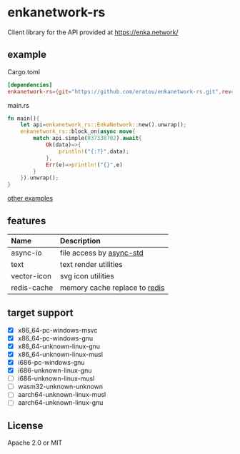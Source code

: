 # enkanetwork-rs

Client library for the API provided at https://enka.network/  

## example  
Cargo.toml
```toml
[dependencies]
enkanetwork-rs={git="https://github.com/eratou/enkanetwork-rs.git",rev="02805cedc141da2f3ef60b769465b3d230dff913"}
```
main.rs
```rust
fn main(){
	let api=enkanetwork_rs::EnkaNetwork::new().unwrap();
	enkanetwork_rs::block_on(async move{
		match api.simple(837338702).await{
			Ok(data)=>{
				println!("{:?}",data);
			},
			Err(e)=>println!("{}",e)
		}
	}).unwrap();
}
```
[other examples](examples)

## features
| Name | Description |
| :------ | :--------------------------------------- |
|async-io | file access by [async-std](https://crates.io/crates/async-std) |
|text | text render utilities |
|vector-icon | svg icon utilities |
|redis-cache | memory cache replace to [redis](https://redis.io/) |

## target support
* [x] x86_64-pc-windows-msvc
* [x] x86_64-pc-windows-gnu
* [x] x86_64-unknown-linux-gnu
* [x] x86_64-unknown-linux-musl
* [x] i686-pc-windows-gnu
* [x] i686-unknown-linux-gnu
* [ ] i686-unknown-linux-musl
* [ ] wasm32-unknown-unknown
* [ ] aarch64-unknown-linux-musl
* [ ] aarch64-unknown-linux-gnu

## License
Apache 2.0 or MIT
